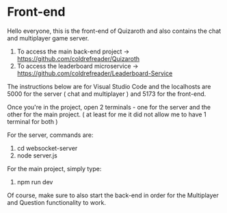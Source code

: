 # Front-end
Hello everyone, this is the front-end of Quizaroth and also contains the chat and multiplayer game server. 

1. To access the main back-end project     -> https://github.com/coldrefreader/Quizaroth
2. To access the leaderboard microservice  -> https://github.com/coldrefreader/Leaderboard-Service

The instructions below are for Visual Studio Code and the localhosts are 5000 for the server ( chat and multiplayer ) and 5173 for the front-end.

Once you're in the project, open 2 terminals - one for the server and the other for the main project. ( at least for me it did not allow me to have 1 terminal for both )

For the server, commands are:
1. cd websocket-server
2. node server.js

For the main project, simply type:
1. npm run dev

Of course, make sure to also start the back-end in order for the Multiplayer and Question functionality to work.